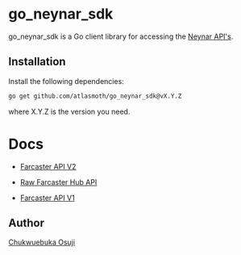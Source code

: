 # go_neynar_sdk

go_neynar_sdk is a Go client library for accessing the [Neynar API's](https://docs.neynar.com/).

## Installation

Install the following dependencies:

```bash
go get github.com/atlasmoth/go_neynar_sdk@vX.Y.Z
```

where X.Y.Z is the version you need.

# Docs

- [Farcaster API V2](/v2/README.md)

- [Raw Farcaster Hub API](/hub/README.md)

- [Farcaster API V1](/v1/README.md)

## Author

[Chukwuebuka Osuji](https://github.com/atlasmoth)
